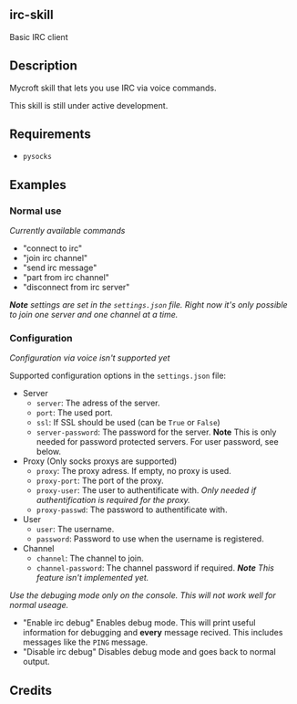 ## irc-skill
Basic IRC client

## Description 
Mycroft skill that lets you use IRC via voice commands.

This skill is still under active development.  

## Requirements
* `pysocks`

## Examples
### Normal use
_Currently available commands_
* "connect to irc"
* "join irc channel"
* "send irc message"
* "part from irc channel"
* "disconnect from irc server"

_**Note** settings are set in the `settings.json` file. Right now it's only possible to join one server and one channel at a time._
### Configuration
_Configuration via voice isn't supported yet_

Supported configuration options in the `settings.json` file:
* Server
  * `server`: The adress of the server.
  * `port`: The used port.
  * `ssl`: If SSL should be used (can be `True` or `False`)
  * `server-password`: The password for the server. **Note** This is only needed for password protected servers. For user password, see below.
* Proxy (Only socks proxys are supported)
  * `proxy`: The proxy adress. If empty, no proxy is used.
  * `proxy-port`: The port of the proxy.
  * `proxy-user`: The user to authentificate with. _Only needed if authentification is required for the proxy._
  * `proxy-passwd`: The password to authentificate with.
* User
  * `user`: The username.
  * `password`: Password to use when the username is registered.
* Channel
  * `channel`: The channel to join.
  * `channel-password`: The channel password if required. _**Note** This feature isn't implemented yet._


_Use the debuging mode only on the console. This will not work well for normal useage._
* "Enable irc debug" Enables debug mode. This will print useful information for debugging and **every** message recived. This includes messages like the `PING` message.
* "Disable irc debug" Disables debug mode and goes back to normal output.

## Credits 
